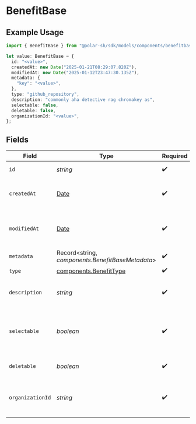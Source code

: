 # BenefitBase

## Example Usage

```typescript
import { BenefitBase } from "@polar-sh/sdk/models/components/benefitbase.js";

let value: BenefitBase = {
  id: "<value>",
  createdAt: new Date("2025-01-21T08:29:07.820Z"),
  modifiedAt: new Date("2025-01-12T23:47:30.135Z"),
  metadata: {
    "key": "<value>",
  },
  type: "github_repository",
  description: "commonly aha detective rag chromakey as",
  selectable: false,
  deletable: false,
  organizationId: "<value>",
};
```

## Fields

| Field                                                                                         | Type                                                                                          | Required                                                                                      | Description                                                                                   |
| --------------------------------------------------------------------------------------------- | --------------------------------------------------------------------------------------------- | --------------------------------------------------------------------------------------------- | --------------------------------------------------------------------------------------------- |
| `id`                                                                                          | *string*                                                                                      | :heavy_check_mark:                                                                            | The ID of the benefit.                                                                        |
| `createdAt`                                                                                   | [Date](https://developer.mozilla.org/en-US/docs/Web/JavaScript/Reference/Global_Objects/Date) | :heavy_check_mark:                                                                            | Creation timestamp of the object.                                                             |
| `modifiedAt`                                                                                  | [Date](https://developer.mozilla.org/en-US/docs/Web/JavaScript/Reference/Global_Objects/Date) | :heavy_check_mark:                                                                            | Last modification timestamp of the object.                                                    |
| `metadata`                                                                                    | Record<string, *components.BenefitBaseMetadata*>                                              | :heavy_check_mark:                                                                            | N/A                                                                                           |
| `type`                                                                                        | [components.BenefitType](../../models/components/benefittype.md)                              | :heavy_check_mark:                                                                            | N/A                                                                                           |
| `description`                                                                                 | *string*                                                                                      | :heavy_check_mark:                                                                            | The description of the benefit.                                                               |
| `selectable`                                                                                  | *boolean*                                                                                     | :heavy_check_mark:                                                                            | Whether the benefit is selectable when creating a product.                                    |
| `deletable`                                                                                   | *boolean*                                                                                     | :heavy_check_mark:                                                                            | Whether the benefit is deletable.                                                             |
| `organizationId`                                                                              | *string*                                                                                      | :heavy_check_mark:                                                                            | The ID of the organization owning the benefit.                                                |